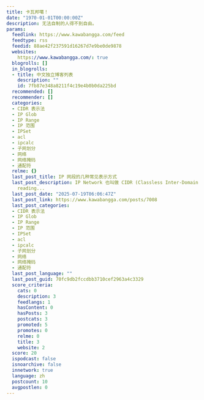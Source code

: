```yaml
---
title: 卡瓦邦噶！
date: "1970-01-01T00:00:00Z"
description: 无法自制的人得不到自由。
params:
  feedlink: https://www.kawabangga.com/feed
  feedtype: rss
  feedid: 88ae42f237591d16267d7e9be0de9878
  websites:
    https://www.kawabangga.com/: true
  blogrolls: []
  in_blogrolls:
  - title: 中文独立博客列表
    description: ""
    id: 7fb87e348a8211f4c19e4b0b0da225bd
  recommended: []
  recommender: []
  categories:
  - CIDR 表示法
  - IP Glob
  - IP Range
  - IP 范围
  - IPSet
  - acl
  - ipcalc
  - 子网划分
  - 网络
  - 网络掩码
  - 通配符
  relme: {}
  last_post_title: IP 网段的几种常见表示方式
  last_post_description: IP Network 也叫做 CIDR (Classless Inter-Domain Routing)，表示 […]Continue
    reading...
  last_post_date: "2025-07-19T06:06:47Z"
  last_post_link: https://www.kawabangga.com/posts/7008
  last_post_categories:
  - CIDR 表示法
  - IP Glob
  - IP Range
  - IP 范围
  - IPSet
  - acl
  - ipcalc
  - 子网划分
  - 网络
  - 网络掩码
  - 通配符
  last_post_language: ""
  last_post_guid: 70fc9db2fccdbb3710cef2963a4c3329
  score_criteria:
    cats: 0
    description: 3
    feedlangs: 1
    hasContent: 0
    hasPosts: 3
    postcats: 3
    promoted: 5
    promotes: 0
    relme: 0
    title: 3
    website: 2
  score: 20
  ispodcast: false
  isnoarchive: false
  innetwork: true
  language: zh
  postcount: 10
  avgpostlen: 0
---
```

